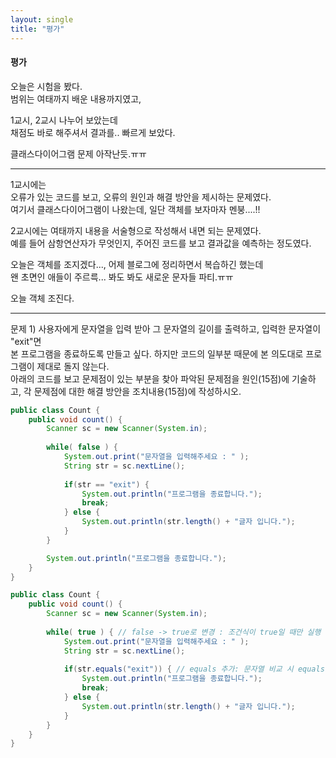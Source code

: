 ```yaml
---
layout: single
title: "평가"
---
```

   
#### 평가
오늘은 시험을 봤다.   
범위는 여태까지 배운 내용까지였고,   

1교시, 2교시 나누어 보았는데   
채점도 바로 해주셔서 결과를.. 빠르게 보았다.   

클래스다이어그램 문제 아작난듯.ㅠㅠ   
   
***
1교시에는   
오류가 있는 코드를 보고, 오류의 원인과 해결 방안을 제시하는 문제였다.   
여기서 클래스다이어그램이 나왔는데, 일단 객체를 보자마자 멘붕....!!   

2교시에는 여태까지 내용을 서술형으로 작성해서 내면 되는 문제였다.   
예를 들어 삼항연산자가 무엇인지, 주어진 코드를 보고 결과값을 예측하는 정도였다.   

오늘은 객체를 조지겠다..., 어제 블로그에 정리하면서 복습하긴 했는데   
왠 초면인 애들이 주르륵... 봐도 봐도 새로운 문자들 파티.ㅠㅠ   

오늘 객체 조진다.   
   
***
문제 1) 사용자에게 문자열을 입력 받아 그 문자열의 길이를 출력하고, 입력한 문자열이 "exit"면   
본 프로그램을 종료하도록 만들고 싶다. 하지만 코드의 일부분 때문에 본 의도대로 프로그램이 제대로 돌지 않는다.   
아래의 코드를 보고 문제점이 있는 부분을 찾아 파악된 문제점을 원인(15점)에 기술하고, 각 문제점에 대한 해결 방안을 조치내용(15점)에 작성하시오.   
``` java
public class Count {
	public void count() {
		Scanner sc = new Scanner(System.in);
		
		while( false ) {
			System.out.print("문자열을 입력해주세요 : " );
			String str = sc.nextLine();
			
			if(str == "exit") {
				System.out.println("프로그램을 종료합니다.");
				break;
			} else {
				System.out.println(str.length() + "글자 입니다.");
			}
		}

        System.out.println("프로그램을 종료합니다.");
	}
}
```   
``` java
public class Count {
	public void count() {
		Scanner sc = new Scanner(System.in);
		
		while( true ) { // false -> true로 변경 : 조건식이 true일 때만 실행
			System.out.print("문자열을 입력해주세요 : " );
			String str = sc.nextLine();
			
			if(str.equals("exit")) { // equals 추가: 문자열 비교 시 equals 메서드 사용
				System.out.println("프로그램을 종료합니다.");
				break;
			} else {
				System.out.println(str.length() + "글자 입니다.");
			}
		}
	}
}
```   


